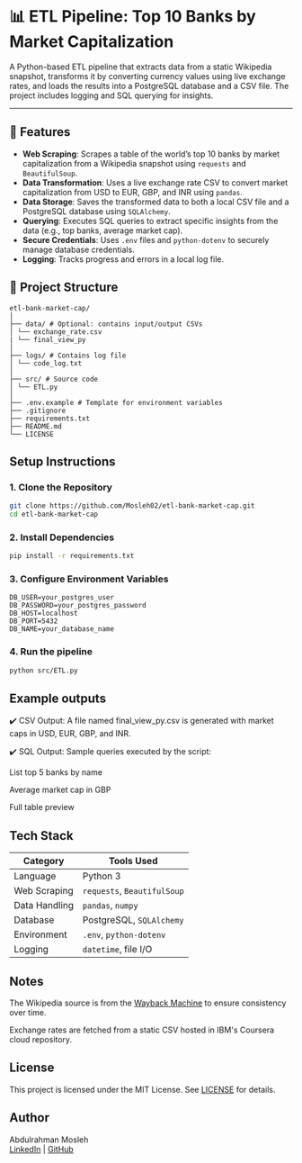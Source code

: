 # 📊 ETL Pipeline: Top 10 Banks by Market Capitalization

A Python-based ETL pipeline that extracts data from a static Wikipedia snapshot, transforms it by converting currency values using live exchange rates, and loads the results into a PostgreSQL database and a CSV file. The project includes logging and SQL querying for insights.

---

## 🔧 Features

- **Web Scraping**: Scrapes a table of the world’s top 10 banks by market capitalization from a Wikipedia snapshot using `requests` and `BeautifulSoup`.
- **Data Transformation**: Uses a live exchange rate CSV to convert market capitalization from USD to EUR, GBP, and INR using `pandas`.
- **Data Storage**: Saves the transformed data to both a local CSV file and a PostgreSQL database using `SQLAlchemy`.
- **Querying**: Executes SQL queries to extract specific insights from the data (e.g., top banks, average market cap).
- **Secure Credentials**: Uses `.env` files and `python-dotenv` to securely manage database credentials.
- **Logging**: Tracks progress and errors in a local log file.



## 📁 Project Structure

```
etl-bank-market-cap/
│
├── data/ # Optional: contains input/output CSVs
│ └── exchange_rate.csv
| └── final_view_py
│
├── logs/ # Contains log file
│ └── code_log.txt
│
├── src/ # Source code
│ └── ETL.py
│
├── .env.example # Template for environment variables
├── .gitignore
├── requirements.txt
├── README.md
└── LICENSE
```
## Setup Instructions

### 1. Clone the Repository
```bash
git clone https://github.com/Mosleh02/etl-bank-market-cap.git
cd etl-bank-market-cap
```

### 2. Install Dependencies
```bash
pip install -r requirements.txt
```

### 3. Configure Environment Variables
```env
DB_USER=your_postgres_user
DB_PASSWORD=your_postgres_password
DB_HOST=localhost
DB_PORT=5432
DB_NAME=your_database_name
```


### 4. Run the pipeline
```bash
python src/ETL.py
```


## Example outputs

✔️ CSV Output:
A file named final_view_py.csv is generated with market caps in USD, EUR, GBP, and INR.


✔️ SQL Output:
Sample queries executed by the script:

List top 5 banks by name

Average market cap in GBP

Full table preview



## Tech Stack

| Category      | Tools Used                  |
| ------------- | --------------------------- |
| Language      | Python 3                    |
| Web Scraping  | `requests`, `BeautifulSoup` |
| Data Handling | `pandas`, `numpy`           |
| Database      | PostgreSQL, `SQLAlchemy`    |
| Environment   | `.env`, `python-dotenv`     |
| Logging       | `datetime`, file I/O        |


## Notes
The Wikipedia source is from the [Wayback Machine](https://web.archive.org/web/20230908091635/https://en.wikipedia.org/wiki/List_of_largest_banks) to ensure consistency over time.

Exchange rates are fetched from a static CSV hosted in IBM's Coursera cloud repository.

## License
This project is licensed under the MIT License. See [LICENSE](LICENSE) for details.


## Author
Abdulrahman Mosleh  
[LinkedIn](https://www.linkedin.com/in/abdulrahman-mosleh-5a3147257) | [GitHub](https://github.com/Mosleh02)

